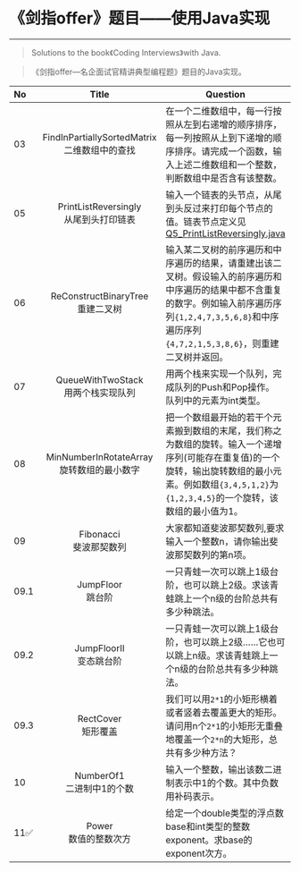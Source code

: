 # 《剑指offer》题目——使用Java实现
***
> Solutions to the book《Coding Interviews》with Java.

>《剑指offer—名企面试官精讲典型编程题》题目的Java实现。

| No | Title | Question | Solution |Status|
|:--------|:--------:|--------|--------|--------|
|03|FindInPartiallySortedMatrix<br>二维数组中的查找|在一个二维数组中，每一行按照从左到右递增的顺序排序，每一列按照从上到下递增的顺序排序。请完成一个函数，输入上述二维数组和一个整数，判断数组中是否含有该整数。|[Q3_FindMatrix.java](Q3_FindMatrix.java)|:white_check_mark:|
|05|PrintListReversingly<br>从尾到头打印链表|输入一个链表的头节点，从尾到头反过来打印每个节点的值。链表节点定义见[Q5_PrintListReversingly.java](Q5_PrintListReversingly.java)|[Q5_PrintListReversingly.java](Q5_PrintListReversingly.java)|:white_check_mark:|
|06|ReConstructBinaryTree<br>重建二叉树|输入某二叉树的前序遍历和中序遍历的结果，请重建出该二叉树。假设输入的前序遍历和中序遍历的结果中都不含重复的数字。例如输入前序遍历序列`{1,2,4,7,3,5,6,8}`和中序遍历序列`{4,7,2,1,5,3,8,6}`，则重建二叉树并返回。|[Q6_ReConstructBinaryTree.java](Q6_ReConstructBinaryTree.java)|:white_check_mark:|
|07|QueueWithTwoStack<br>用两个栈实现队列|用两个栈来实现一个队列，完成队列的Push和Pop操作。 队列中的元素为int类型。|[Q7_QueueWithTwoStack.java](Q7_QueueWithTwoStack.java)|:white_check_mark:|
|08|MinNumberInRotateArray<br>旋转数组的最小数字|把一个数组最开始的若干个元素搬到数组的末尾，我们称之为数组的旋转。输入一个递增序列(可能存在重复值)的一个旋转，输出旋转数组的最小元素。例如数组`{3,4,5,1,2}`为`{1,2,3,4,5}`的一个旋转，该数组的最小值为1。|[Q8_MinNumberInRotateArray.java](Q8_MinNumberInRotateArray.java)|:white_check_mark:|
|09|Fibonacci<br>斐波那契数列|大家都知道斐波那契数列,要求输入一个整数n，请你输出斐波那契数列的第n项。|[Q9_Fibonacci.java](Q9_Fibonacci.java)|:white_check_mark:|
|09.1|JumpFloor<br>跳台阶|一只青蛙一次可以跳上1级台阶，也可以跳上2级。求该青蛙跳上一个n级的台阶总共有多少种跳法。|[Q9.1_JumpFloor.java](Q9.1_JumpFloor.java)|:white_check_mark:|
|09.2|JumpFloorII<br>变态跳台阶|一只青蛙一次可以跳上1级台阶，也可以跳上2级……它也可以跳上n级。求该青蛙跳上一个n级的台阶总共有多少种跳法。|[Q9.2_JumpFloorII.java](Q9.2_JumpFloorII.java)|:white_check_mark:|
|09.3|RectCover<br>矩形覆盖|我们可以用`2*1`的小矩形横着或者竖着去覆盖更大的矩形。请问用n个`2*1`的小矩形无重叠地覆盖一个`2*n`的大矩形，总共有多少种方法？|[Q9.3_RectCover.java](Q9.3_RectCover.java)|:white_check_mark:|
|10|NumberOf1<br>二进制中1的个数|输入一个整数，输出该数二进制表示中1的个数。其中负数用补码表示。|[Q10_NumberOf1.java](Q10_NumberOf1.java)|:white_check_mark:|
|11:white_check_mark:|Power<br>数值的整数次方|给定一个double类型的浮点数base和int类型的整数exponent。求base的exponent次方。|[Q11_Power.java](Q11_Power.java)|:white_check_mark:|
